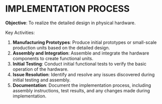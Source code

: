 # IMPLEMENTATION PROCESS

**Objective**: To realize the detailed design in physical hardware.

Key Activities:

1. **Manufacturing Prototypes**: Produce initial prototypes or small-scale production units based on the detailed design.
2. **Assembly and Integration**: Assemble and integrate the hardware components to create functional units.
3. **Initial Testing**: Conduct initial functional tests to verify the basic operation of the hardware.
4. **Issue Resolution**: Identify and resolve any issues discovered during initial testing and assembly.
5. **Documentation**: Document the implementation process, including assembly instructions, test results, and any changes made during implementation.
